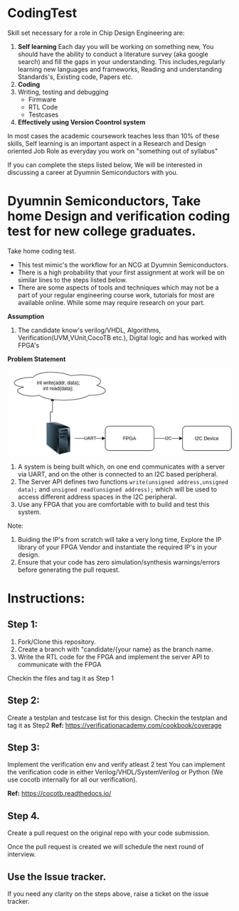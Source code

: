 # CodingTest

Skill set necessary for a role in Chip Design Engineering are:

1. **Self learning** Each day you will be working on something new, You should have the ability to conduct a literature survey (aka google search) and fill the gaps in your understanding. This includes,regularly learning new languages and frameworks, Reading and understanding Standards's, Existing code, Papers etc.
2. **Coding**
1. Writing, testing and debugging 
   * Firmware
   * RTL Code
   * Testcases
2. **Effectively using Version Coontrol system**

In most cases the academic coursework teaches less than 10% of these skills, Self learning is an important aspect in a Research and Design oriented Job Role as everyday you work on "something out of syllabus"

If you can complete the steps listed below, We will be interested in discussing a career at Dyumnin Semiconductors with you.

# Dyumnin Semiconductors, Take home Design and verification coding test for new college graduates.

Take home coding test.

* This test mimic's the workflow for an NCG at Dyumnin Semiconductors.
* There is a high probability that your first assignment at work will be on similar lines to the steps listed below.
* There are some aspects of tools and techniques which may not be a part of your regular engineering course work, tutorials for most are available online. While some may require research on your part.

**Assumption** 
1. The candidate know's verilog/VHDL, Algorithms, Verification(UVM,VUnit,CocoTB etc.), Digital logic and has worked with FPGA's

**Problem Statement**

![SystemDiagram](codingtest.png)

1. A system is being built which, on one end communicates with a server via UART, and on the other is connected to an I2C based peripheral.
2. The Server API defines two functions `write(unsigned address,unsigned data);` and `unsigned read(unsigned address);` which will be used to access different address spaces in the I2C peripheral.
3. Use any FPGA that you are comfortable with to build and test this system.

Note: 
1. Buiding the IP's from scratch will take a very long time, Explore the IP library of your FPGA Vendor and instantiate the required IP's in your design.
2. Ensure that your code has zero simulation/synthesis warnings/errors before generating the pull request.

# Instructions:

## Step 1:

1. Fork/Clone this repository.
2. Create a branch with "candidate/{your name} as the branch name.
3. Write the RTL code for the FPGA and implement the server API to communicate with the FPGA

Checkin the files and tag it as Step 1

## Step 2:

Create a testplan and testcase list for this design.
Checkin the testplan and tag it as Step2
**Ref:** https://verificationacademy.com/cookbook/coverage 

## Step 3:

Implement the verification env and verify atleast 2 test
You can implement the verification code in either Verilog/VHDL/SystemVerilog or Python (We use cocotb internally for all our verification).

**Ref:** https://cocotb.readthedocs.io/

## Step 4.

Create a pull request on the original repo with your code submission.

Once the pull request is created we will schedule the next round of interview.

## Use the Issue tracker.

If you need any clarity on the steps above, raise a ticket on the issue tracker.
